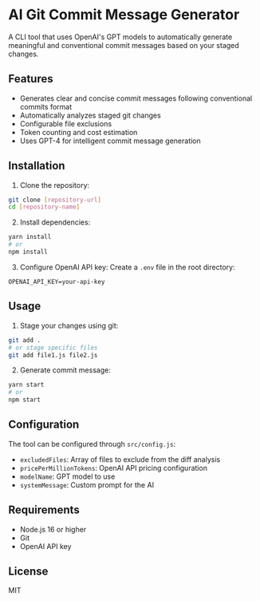 # AI Git Commit Message Generator

A CLI tool that uses OpenAI's GPT models to automatically generate meaningful and conventional commit messages based on your staged changes.

## Features

- Generates clear and concise commit messages following conventional commits format
- Automatically analyzes staged git changes
- Configurable file exclusions
- Token counting and cost estimation
- Uses GPT-4 for intelligent commit message generation

## Installation

1. Clone the repository:
```bash
git clone [repository-url]
cd [repository-name]
```

2. Install dependencies:
```bash
yarn install
# or
npm install
```

3. Configure OpenAI API key:
Create a `.env` file in the root directory:
```
OPENAI_API_KEY=your-api-key
```

## Usage

1. Stage your changes using git:
```bash
git add .
# or stage specific files
git add file1.js file2.js
```

2. Generate commit message:
```bash
yarn start
# or
npm start
```

## Configuration

The tool can be configured through `src/config.js`:

- `excludedFiles`: Array of files to exclude from the diff analysis
- `pricePerMillionTokens`: OpenAI API pricing configuration
- `modelName`: GPT model to use
- `systemMessage`: Custom prompt for the AI

## Requirements

- Node.js 16 or higher
- Git
- OpenAI API key

## License

MIT
